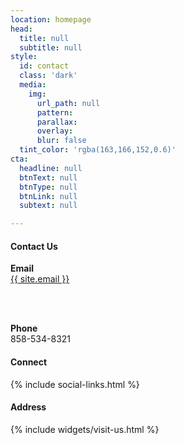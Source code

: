 ```yaml
---
location: homepage
head:
  title: null
  subtitle: null
style:
  id: contact
  class: 'dark'
  media:
    img:
      url_path: null
      pattern:
      parallax:
      overlay:
      blur: false
  tint_color: 'rgba(163,166,152,0.6)'
cta:
  headline: null
  btnText: null
  btnType: null
  btnLink: null
  subtext: null

---
```


<div class="col-sm-7">
    <h4 class="text-left">Contact Us</h4>
  <span>
    <strong>Email</strong>
    <br>
    <a href="mailto:{{ site.email }}">{{ site.email }}</a>
  </span>
  <p>&nbsp;</p><br/>
  <span>
    <strong>Phone</strong>
    <br>
858-534-8321
  </span>
</div>

<div class="col-sm-5">
<h4 class="text-left">Connect</h4>
{% include social-links.html %}

<h4 class="text-left">Address</h4>
{% include widgets/visit-us.html %}
</div>
